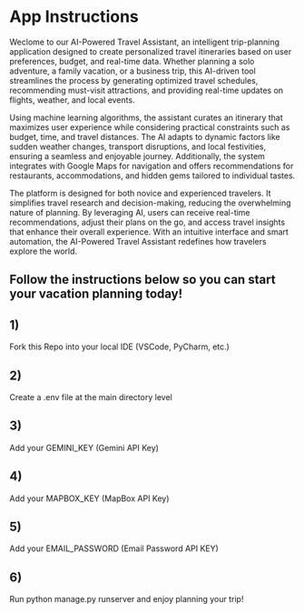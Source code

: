 # App Instructions

Weclome to our AI-Powered Travel Assistant, an intelligent trip-planning application designed to create personalized travel itineraries based on user preferences, budget, and real-time data. Whether planning a solo adventure, a family vacation, or a business trip, this AI-driven tool streamlines the process by generating optimized travel schedules, recommending must-visit attractions, and providing real-time updates on flights, weather, and local events.

Using machine learning algorithms, the assistant curates an itinerary that maximizes user experience while considering practical constraints such as budget, time, and travel distances. The AI adapts to dynamic factors like sudden weather changes, transport disruptions, and local festivities, ensuring a seamless and enjoyable journey. Additionally, the system integrates with Google Maps for navigation and offers recommendations for restaurants, accommodations, and hidden gems tailored to individual tastes.

The platform is designed for both novice and experienced travelers. It simplifies travel research and decision-making, reducing the overwhelming nature of planning. By leveraging AI, users can receive real-time recommendations, adjust their plans on the go, and access travel insights that enhance their overall experience. With an intuitive interface and smart automation, the AI-Powered Travel Assistant redefines how travelers explore the world.

## Follow the instructions below so you can start your vacation planning today!


## 1) 
Fork this Repo into your local IDE (VSCode, PyCharm, etc.)

## 2) 
Create a .env file at the main directory level

## 3) 
Add your GEMINI_KEY (Gemini API Key)

## 4) 
Add your MAPBOX_KEY (MapBox API Key)

## 5) 
Add your EMAIL_PASSWORD (Email Password API KEY)

## 6) 
Run python manage.py runserver and enjoy planning your trip!
